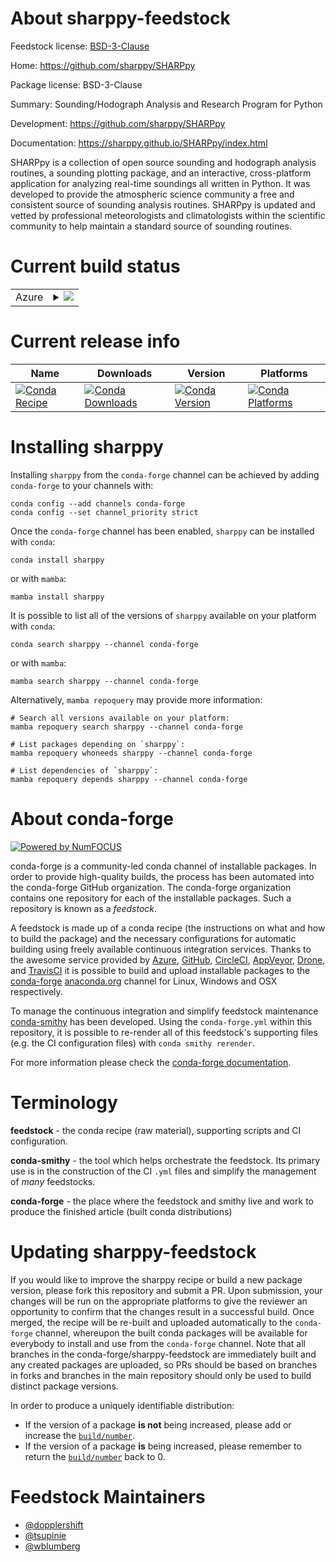 About sharppy-feedstock
=======================

Feedstock license: [BSD-3-Clause](https://github.com/conda-forge/sharppy-feedstock/blob/main/LICENSE.txt)

Home: https://github.com/sharppy/SHARPpy

Package license: BSD-3-Clause

Summary: Sounding/Hodograph Analysis and Research Program for Python

Development: https://github.com/sharppy/SHARPpy

Documentation: https://sharppy.github.io/SHARPpy/index.html

SHARPpy is a collection of open source sounding and hodograph analysis routines, a sounding plotting package,
and an interactive, cross-platform application for analyzing real-time soundings all written in Python.
It was developed to provide the atmospheric science community a free and consistent source of sounding analysis
routines. SHARPpy is updated and vetted by professional meteorologists and climatologists within the scientific
community to help maintain a standard source of sounding routines.


Current build status
====================


<table>
    
  <tr>
    <td>Azure</td>
    <td>
      <details>
        <summary>
          <a href="https://dev.azure.com/conda-forge/feedstock-builds/_build/latest?definitionId=9176&branchName=main">
            <img src="https://dev.azure.com/conda-forge/feedstock-builds/_apis/build/status/sharppy-feedstock?branchName=main">
          </a>
        </summary>
        <table>
          <thead><tr><th>Variant</th><th>Status</th></tr></thead>
          <tbody><tr>
              <td>linux_64_python3.10.____cpython</td>
              <td>
                <a href="https://dev.azure.com/conda-forge/feedstock-builds/_build/latest?definitionId=9176&branchName=main">
                  <img src="https://dev.azure.com/conda-forge/feedstock-builds/_apis/build/status/sharppy-feedstock?branchName=main&jobName=linux&configuration=linux%20linux_64_python3.10.____cpython" alt="variant">
                </a>
              </td>
            </tr><tr>
              <td>linux_64_python3.11.____cpython</td>
              <td>
                <a href="https://dev.azure.com/conda-forge/feedstock-builds/_build/latest?definitionId=9176&branchName=main">
                  <img src="https://dev.azure.com/conda-forge/feedstock-builds/_apis/build/status/sharppy-feedstock?branchName=main&jobName=linux&configuration=linux%20linux_64_python3.11.____cpython" alt="variant">
                </a>
              </td>
            </tr><tr>
              <td>linux_64_python3.12.____cpython</td>
              <td>
                <a href="https://dev.azure.com/conda-forge/feedstock-builds/_build/latest?definitionId=9176&branchName=main">
                  <img src="https://dev.azure.com/conda-forge/feedstock-builds/_apis/build/status/sharppy-feedstock?branchName=main&jobName=linux&configuration=linux%20linux_64_python3.12.____cpython" alt="variant">
                </a>
              </td>
            </tr><tr>
              <td>linux_64_python3.8.____cpython</td>
              <td>
                <a href="https://dev.azure.com/conda-forge/feedstock-builds/_build/latest?definitionId=9176&branchName=main">
                  <img src="https://dev.azure.com/conda-forge/feedstock-builds/_apis/build/status/sharppy-feedstock?branchName=main&jobName=linux&configuration=linux%20linux_64_python3.8.____cpython" alt="variant">
                </a>
              </td>
            </tr><tr>
              <td>linux_64_python3.9.____73_pypy</td>
              <td>
                <a href="https://dev.azure.com/conda-forge/feedstock-builds/_build/latest?definitionId=9176&branchName=main">
                  <img src="https://dev.azure.com/conda-forge/feedstock-builds/_apis/build/status/sharppy-feedstock?branchName=main&jobName=linux&configuration=linux%20linux_64_python3.9.____73_pypy" alt="variant">
                </a>
              </td>
            </tr><tr>
              <td>linux_64_python3.9.____cpython</td>
              <td>
                <a href="https://dev.azure.com/conda-forge/feedstock-builds/_build/latest?definitionId=9176&branchName=main">
                  <img src="https://dev.azure.com/conda-forge/feedstock-builds/_apis/build/status/sharppy-feedstock?branchName=main&jobName=linux&configuration=linux%20linux_64_python3.9.____cpython" alt="variant">
                </a>
              </td>
            </tr><tr>
              <td>osx_64_python3.10.____cpython</td>
              <td>
                <a href="https://dev.azure.com/conda-forge/feedstock-builds/_build/latest?definitionId=9176&branchName=main">
                  <img src="https://dev.azure.com/conda-forge/feedstock-builds/_apis/build/status/sharppy-feedstock?branchName=main&jobName=osx&configuration=osx%20osx_64_python3.10.____cpython" alt="variant">
                </a>
              </td>
            </tr><tr>
              <td>osx_64_python3.11.____cpython</td>
              <td>
                <a href="https://dev.azure.com/conda-forge/feedstock-builds/_build/latest?definitionId=9176&branchName=main">
                  <img src="https://dev.azure.com/conda-forge/feedstock-builds/_apis/build/status/sharppy-feedstock?branchName=main&jobName=osx&configuration=osx%20osx_64_python3.11.____cpython" alt="variant">
                </a>
              </td>
            </tr><tr>
              <td>osx_64_python3.12.____cpython</td>
              <td>
                <a href="https://dev.azure.com/conda-forge/feedstock-builds/_build/latest?definitionId=9176&branchName=main">
                  <img src="https://dev.azure.com/conda-forge/feedstock-builds/_apis/build/status/sharppy-feedstock?branchName=main&jobName=osx&configuration=osx%20osx_64_python3.12.____cpython" alt="variant">
                </a>
              </td>
            </tr><tr>
              <td>osx_64_python3.8.____cpython</td>
              <td>
                <a href="https://dev.azure.com/conda-forge/feedstock-builds/_build/latest?definitionId=9176&branchName=main">
                  <img src="https://dev.azure.com/conda-forge/feedstock-builds/_apis/build/status/sharppy-feedstock?branchName=main&jobName=osx&configuration=osx%20osx_64_python3.8.____cpython" alt="variant">
                </a>
              </td>
            </tr><tr>
              <td>osx_64_python3.9.____73_pypy</td>
              <td>
                <a href="https://dev.azure.com/conda-forge/feedstock-builds/_build/latest?definitionId=9176&branchName=main">
                  <img src="https://dev.azure.com/conda-forge/feedstock-builds/_apis/build/status/sharppy-feedstock?branchName=main&jobName=osx&configuration=osx%20osx_64_python3.9.____73_pypy" alt="variant">
                </a>
              </td>
            </tr><tr>
              <td>osx_64_python3.9.____cpython</td>
              <td>
                <a href="https://dev.azure.com/conda-forge/feedstock-builds/_build/latest?definitionId=9176&branchName=main">
                  <img src="https://dev.azure.com/conda-forge/feedstock-builds/_apis/build/status/sharppy-feedstock?branchName=main&jobName=osx&configuration=osx%20osx_64_python3.9.____cpython" alt="variant">
                </a>
              </td>
            </tr><tr>
              <td>win_64_python3.10.____cpython</td>
              <td>
                <a href="https://dev.azure.com/conda-forge/feedstock-builds/_build/latest?definitionId=9176&branchName=main">
                  <img src="https://dev.azure.com/conda-forge/feedstock-builds/_apis/build/status/sharppy-feedstock?branchName=main&jobName=win&configuration=win%20win_64_python3.10.____cpython" alt="variant">
                </a>
              </td>
            </tr><tr>
              <td>win_64_python3.11.____cpython</td>
              <td>
                <a href="https://dev.azure.com/conda-forge/feedstock-builds/_build/latest?definitionId=9176&branchName=main">
                  <img src="https://dev.azure.com/conda-forge/feedstock-builds/_apis/build/status/sharppy-feedstock?branchName=main&jobName=win&configuration=win%20win_64_python3.11.____cpython" alt="variant">
                </a>
              </td>
            </tr><tr>
              <td>win_64_python3.12.____cpython</td>
              <td>
                <a href="https://dev.azure.com/conda-forge/feedstock-builds/_build/latest?definitionId=9176&branchName=main">
                  <img src="https://dev.azure.com/conda-forge/feedstock-builds/_apis/build/status/sharppy-feedstock?branchName=main&jobName=win&configuration=win%20win_64_python3.12.____cpython" alt="variant">
                </a>
              </td>
            </tr><tr>
              <td>win_64_python3.8.____cpython</td>
              <td>
                <a href="https://dev.azure.com/conda-forge/feedstock-builds/_build/latest?definitionId=9176&branchName=main">
                  <img src="https://dev.azure.com/conda-forge/feedstock-builds/_apis/build/status/sharppy-feedstock?branchName=main&jobName=win&configuration=win%20win_64_python3.8.____cpython" alt="variant">
                </a>
              </td>
            </tr><tr>
              <td>win_64_python3.9.____73_pypy</td>
              <td>
                <a href="https://dev.azure.com/conda-forge/feedstock-builds/_build/latest?definitionId=9176&branchName=main">
                  <img src="https://dev.azure.com/conda-forge/feedstock-builds/_apis/build/status/sharppy-feedstock?branchName=main&jobName=win&configuration=win%20win_64_python3.9.____73_pypy" alt="variant">
                </a>
              </td>
            </tr><tr>
              <td>win_64_python3.9.____cpython</td>
              <td>
                <a href="https://dev.azure.com/conda-forge/feedstock-builds/_build/latest?definitionId=9176&branchName=main">
                  <img src="https://dev.azure.com/conda-forge/feedstock-builds/_apis/build/status/sharppy-feedstock?branchName=main&jobName=win&configuration=win%20win_64_python3.9.____cpython" alt="variant">
                </a>
              </td>
            </tr>
          </tbody>
        </table>
      </details>
    </td>
  </tr>
</table>

Current release info
====================

| Name | Downloads | Version | Platforms |
| --- | --- | --- | --- |
| [![Conda Recipe](https://img.shields.io/badge/recipe-sharppy-green.svg)](https://anaconda.org/conda-forge/sharppy) | [![Conda Downloads](https://img.shields.io/conda/dn/conda-forge/sharppy.svg)](https://anaconda.org/conda-forge/sharppy) | [![Conda Version](https://img.shields.io/conda/vn/conda-forge/sharppy.svg)](https://anaconda.org/conda-forge/sharppy) | [![Conda Platforms](https://img.shields.io/conda/pn/conda-forge/sharppy.svg)](https://anaconda.org/conda-forge/sharppy) |

Installing sharppy
==================

Installing `sharppy` from the `conda-forge` channel can be achieved by adding `conda-forge` to your channels with:

```
conda config --add channels conda-forge
conda config --set channel_priority strict
```

Once the `conda-forge` channel has been enabled, `sharppy` can be installed with `conda`:

```
conda install sharppy
```

or with `mamba`:

```
mamba install sharppy
```

It is possible to list all of the versions of `sharppy` available on your platform with `conda`:

```
conda search sharppy --channel conda-forge
```

or with `mamba`:

```
mamba search sharppy --channel conda-forge
```

Alternatively, `mamba repoquery` may provide more information:

```
# Search all versions available on your platform:
mamba repoquery search sharppy --channel conda-forge

# List packages depending on `sharppy`:
mamba repoquery whoneeds sharppy --channel conda-forge

# List dependencies of `sharppy`:
mamba repoquery depends sharppy --channel conda-forge
```


About conda-forge
=================

[![Powered by
NumFOCUS](https://img.shields.io/badge/powered%20by-NumFOCUS-orange.svg?style=flat&colorA=E1523D&colorB=007D8A)](https://numfocus.org)

conda-forge is a community-led conda channel of installable packages.
In order to provide high-quality builds, the process has been automated into the
conda-forge GitHub organization. The conda-forge organization contains one repository
for each of the installable packages. Such a repository is known as a *feedstock*.

A feedstock is made up of a conda recipe (the instructions on what and how to build
the package) and the necessary configurations for automatic building using freely
available continuous integration services. Thanks to the awesome service provided by
[Azure](https://azure.microsoft.com/en-us/services/devops/), [GitHub](https://github.com/),
[CircleCI](https://circleci.com/), [AppVeyor](https://www.appveyor.com/),
[Drone](https://cloud.drone.io/welcome), and [TravisCI](https://travis-ci.com/)
it is possible to build and upload installable packages to the
[conda-forge](https://anaconda.org/conda-forge) [anaconda.org](https://anaconda.org/)
channel for Linux, Windows and OSX respectively.

To manage the continuous integration and simplify feedstock maintenance
[conda-smithy](https://github.com/conda-forge/conda-smithy) has been developed.
Using the ``conda-forge.yml`` within this repository, it is possible to re-render all of
this feedstock's supporting files (e.g. the CI configuration files) with ``conda smithy rerender``.

For more information please check the [conda-forge documentation](https://conda-forge.org/docs/).

Terminology
===========

**feedstock** - the conda recipe (raw material), supporting scripts and CI configuration.

**conda-smithy** - the tool which helps orchestrate the feedstock.
                   Its primary use is in the construction of the CI ``.yml`` files
                   and simplify the management of *many* feedstocks.

**conda-forge** - the place where the feedstock and smithy live and work to
                  produce the finished article (built conda distributions)


Updating sharppy-feedstock
==========================

If you would like to improve the sharppy recipe or build a new
package version, please fork this repository and submit a PR. Upon submission,
your changes will be run on the appropriate platforms to give the reviewer an
opportunity to confirm that the changes result in a successful build. Once
merged, the recipe will be re-built and uploaded automatically to the
`conda-forge` channel, whereupon the built conda packages will be available for
everybody to install and use from the `conda-forge` channel.
Note that all branches in the conda-forge/sharppy-feedstock are
immediately built and any created packages are uploaded, so PRs should be based
on branches in forks and branches in the main repository should only be used to
build distinct package versions.

In order to produce a uniquely identifiable distribution:
 * If the version of a package **is not** being increased, please add or increase
   the [``build/number``](https://docs.conda.io/projects/conda-build/en/latest/resources/define-metadata.html#build-number-and-string).
 * If the version of a package **is** being increased, please remember to return
   the [``build/number``](https://docs.conda.io/projects/conda-build/en/latest/resources/define-metadata.html#build-number-and-string)
   back to 0.

Feedstock Maintainers
=====================

* [@dopplershift](https://github.com/dopplershift/)
* [@tsupinie](https://github.com/tsupinie/)
* [@wblumberg](https://github.com/wblumberg/)

